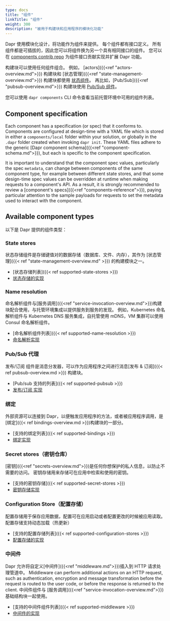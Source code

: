 ```yaml
---
type: docs
title: "组件"
linkTitle: "组件"
weight: 300
description: "被用于构建块和应用程序的模块化功能"
---
```


Dapr 使用模块化设计，将功能作为组件来提供。 每个组件都有接口定义。  所有组件都是可插拔的，因此您可以将组件换为另一个具有相同接口的组件。 您可以在 [components contrib repo](https://github.com/dapr/components-contrib) 为组件接口贡献实现并扩展 Dapr 功能。

 构建块可以使用任何组件组合。 例如， [actors]({{<ref "actors-overview.md">}}) 构建块和 [状态管理]({{<ref "state-management-overview.md">}}) 构建块都使用 [状态组件](https://github.com/dapr/components-contrib/tree/master/state)。  再比如，[Pub/Sub]({{<ref "pubsub-overview.md">}}) 构建块使用 [ Pub/Sub 组件](https://github.com/dapr/components-contrib/tree/master/pubsub)。

 您可以使用 `dapr components` CLI 命令查看当前托管环境中可用的组件列表。

## Component specification

Each component has a specification (or spec) that it conforms to. Components are configured at design-time with a YAML file which is stored in either a `components/local` folder within your solution, or globally in the `.dapr` folder created when invoking `dapr init`. These YAML files adhere to the generic [Dapr component schema]({{<ref "component-schema.md">}}), but each is specific to the component specification.

It is important to understand that the component spec values, particularly the spec `metadata`, can change between components of the same component type, for example between different state stores, and that some design-time spec values can be overridden at runtime when making requests to a component's API. As a result, it is strongly recommended to review a [component's specs]({{<ref "components-reference">}}), paying particular attention to the sample payloads for requests to set the metadata used to interact with the component.

## Available component types

以下是 Dapr 提供的组件类型：

### State stores

状态存储组件是存储键值对的数据存储（数据库、文件、内存），其作为 [状态管理]({{< ref "state-management-overview.md" >}}) 的构建模块之一。

- [状态存储列表]({{< ref supported-state-stores >}})
- [状态存储的实现](https://github.com/dapr/components-contrib/tree/master/state)

### Name resolution

命名解析组件与[服务调用]({{<ref "service-invocation-overview.md">}})构建块配合使用，与托管环境集成以提供服务到服务的发现。 例如，Kubernetes 命名解析组件与 Kubernetes DNS 服务集成，自托管使用 mDNS，VM 集群可以使用 Consul 命名解析组件。

- [命名解析组件列表]({{< ref supported-name-resolution >}})
- [命名解析实现](https://github.com/dapr/components-contrib/tree/master/nameresolution)

### Pub/Sub 代理

发布/订阅 组件是消息分发器，可以作为应用程序之间进行消息[发布 & 订阅]({{< ref pubsub-overview.md >}}) 构建块。

- [Pub/sub 支持的列表]({{< ref supported-pubsub >}})
- [发布/订阅 实现](https://github.com/dapr/components-contrib/tree/master/pubsub)

### 绑定

外部资源可以连接到 Dapr，以便触发应用程序的方法，或者被应用程序调用，是[绑定]({{< ref bindings-overview.md >}})构建块的一部分。

- [支持的绑定列表]({{< ref supported-bindings >}})
- [绑定实现](https://github.com/dapr/components-contrib/tree/master/bindings)

### Secret stores（密钥仓库）

[密钥]({{<ref "secrets-overview.md">}})是任何你想保护的私人信息，以防止不需要的访问。 密钥存储用来存储可在应用中检索和使用的密钥。

- [支持的密钥存储]({{< ref supported-secret-stores >}})
- [密钥存储实现](https://github.com/dapr/components-contrib/tree/master/secretstores)

### Configuration Store（配置存储）

配置存储用于保存应用数据，配置可在应用启动或者配置更改的时候被应用读取。 配置存储支持动态加载（热更新）

- [支持的配置存储列表]({{< ref supported-configuration-stores >}})
- [配置存储的实现](https://github.com/dapr/components-contrib/tree/master/configuration)

### 中间件

Dapr 允许将自定义[中间件]({{<ref "middleware.md">}})插入到 HTTP 请求处理管道中。 Middleware can perform additional actions on an HTTP request, such as authentication, encryption and message transformation before the request is routed to the user code, or before the response is returned to the client. 中间件组件与 [服务调用]({{<ref "service-invocation-overview.md">}}) 基础结构块一起使用。

- [支持的中间件组件列表]({{< ref supported-middleware >}})
- [中间件的实现](https://github.com/dapr/components-contrib/tree/master/middleware)